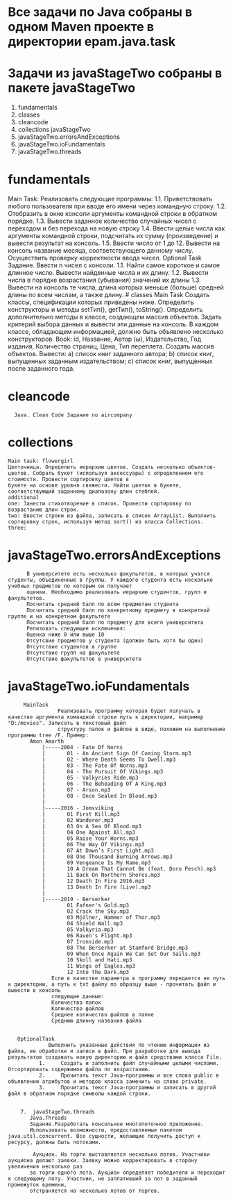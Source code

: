 # Все задачи по Java собраны в одном Maven проекте в директории epam.java.task
# Задачи из javaStageTwo собраны в пакете javaStageTwo
1. fundamentals
2. classes
3. cleancode
4. сollections
javaStageTwo
6. javaStageTwo.errorsAndExceptions
7. javaStageTwo.ioFundamentals
8. javaStageTwo.threads

# fundamentals
 Main Task: 
 Реализовать следующие программы:
    1.1. Приветствовать любого пользователя при вводе его имени через командную строку.
    1.2. Отобразить в окне консоли аргументы командной строки в обратном порядке.
    1.3. Вывести заданное количество случайных чисел с переходом и без перехода на новую строку
    1.4. Ввести целые числа как аргументы командной строки, подсчитать их сумму (произведение) и вывести результат на консоль.
    1.5. Ввести число от 1 до 12. Вывести на консоль название месяца, соответствующего данному числу. Осуществить проверку корректности ввода чисел.
  Optional Task Задание. Ввести n чисел с консоли.
    1.1. Найти самое короткое и самое длинное число. Вывести найденные числа и их длину.
    1.2. Вывести числа в порядке возрастания (убывания) значений их длины
    1.3. Вывести на консоль те числа, длина которых меньше (больше) средней длины по всем числам, а также длину. 
    # classes
        Main Task Создать классы, спецификации которых приведены ниже. Определить конструкторы и методы setТип(), getТип(), toString(). Определить дополнительно методы в классе,         создающем массив объектов. Задать критерий выбора данных и вывести эти данные на консоль. В каждом классе, обладающем информацией, должно быть объявлено несколько конструкторов.
      Book: id, Название, Автор (ы), Издательство, Год издания, Количество страниц, Цена, Тип переплета.
      Создать массив объектов. Вывести:
      a) список книг заданного автора;
      b)   список книг, выпущенных заданным издательством;
      c)   список книг, выпущенных после заданного года.       
# cleancode      
      Java. Clean Code Задание по aircompany
      
  # сollections
    Main task: flowergirl
    Цветочница. Определить иерархию цветов. Создать несколько объектов-цветов. Собрать букет (используя аксессуары) с определением его стоимости. Провести сортировку цветов в
    букете на основе уровня свежести. Найти цветок в букете, соответствующий заданному диапазону длин стеблей.
    additional
    one: Занести стихотворение в список. Провести сортировку по возрастанию длин строк.
    two: Ввести строки из файла, записать в список ArrayList. Выполнить сортировку строк, используя метод sort() из класса Collections.
    three: 
  # javaStageTwo.errorsAndExceptions
          В университете есть несколько факультетов, в которых учатся студенты, объединенные в группы. У каждого студента есть несколько учебных предметов по которым он получает
          оценки. Необходимо реализовать иерархию студентов, групп и факультетов.
          Посчитать средний балл по всем предметам студента
          Посчитать средний балл по конкретному предмету в конкретной группе и на конкретном факультете
          Посчитать средний балл по предмету для всего университета
          Релизовать следующие исключения:
          Оценка ниже 0 или выше 10
          Отсутсвие предметов у студента (должен быть хотя бы один)
          Отсутствие студентов в группе
          Отсутствие групп на факультете
          Отсутствие факультетов в университете
   # javaStageTwo.ioFundamentals
         MainTask
                    Реализовать программу которая будет получать в качестве аргумента командной строки путь к директории, например "D:/movies". Записать в текстовый файл
                    структуру папок и файлов в виде, похожем на выполнение программы tree /F. Пример:
           Amon Amarth
               |-----2004 - Fate Of Norns
               |       01 - An Ancient Sign Of Coming Storm.mp3
               |       02 - Where Death Seems To Dwell.mp3
               |       03 - The Fate Of Norns.mp3
               |       04 - The Pursuit Of Vikings.mp3
               |       05 - Valkyries Ride.mp3
               |       06 - The Beheading Of A King.mp3
               |       07 - Arson.mp3
               |       08 - Once Sealed In Blood.mp3
               |
               |-----2016 - Jomsviking
               |       01 First Kill.mp3
               |       02 Wanderer.mp3
               |       03 On A Sea Of Blood.mp3
               |       04 One Against All.mp3
               |       05 Raise Your Horns.mp3
               |       06 The Way Of Vikings.mp3
               |       07 At Dawn’s First Light.mp3
               |       08 One Thousand Burning Arrows.mp3
               |       09 Vengeance Is My Name.mp3
               |       10 A Dream That Cannot Be (feat. Doro Pesch).mp3
               |       11 Back On Northern Shores.mp3
               |       12 Death In Fire 2016.mp3
               |       13 Death In Fire (Live).mp3
               |
               |-----2019 - Berserker
                       01 Fafner's Gold.mp3
                       02 Crack the Sky.mp3
                       03 Mjölner, Hammer of Thor.mp3
                       04 Shield Wall.mp3
                       05 Valkyria.mp3
                       06 Raven's Flight.mp3
                       07 Ironside.mp3
                       08 The Berserker at Stamford Bridge.mp3
                       09 When Once Again We Can Set Our Sails.mp3
                       10 Skoll and Hati.mp3
                       11 Wings of Eagles.mp3
                       12 Into the Dark.mp3
                  Если в качестве параметра в программу передается не путь к директории, а путь к txt файлу по образцу выше - прочитать файл и вывести в консоль
                  следующие данные:
                  Количество папок
                  Количество файлов
                  Среднее количество файлов в папке
                  Среднюю длинну названия файла
                  
                  
       OptionalTask 
                 Выполнить указанные действия по чтению информации из файла, ее обработке и записи в файл. При разработке для вывода результатов создавать новую директорию и файл средствами класса File.                  
              1.     Создать и заполнить файл случайными целыми числами. Отсортировать содержимое файла по возрастанию.
              2.     Прочитать текст Java-программы и все слова public в объявлении атрибутов и методов класса заменить на слово private.
              3.     Прочитать текст Java-программы и записать в другой файл в обратном порядке символы каждой строки.


        7.  javaStageTwo.threads
           Java.Threads
           Задание.Разработать консольное многопоточное приложение.
           Использовать возможности, предоставляемые пакетом java.util.concurrent. Все сущности, желающие получить доступ к ресурсу, должны быть потоками.
           
            Аукцион. На торги выставляется несколько лотов. Участники аукциона делают заявки. Заявку можно корректировать в сторону увеличения несколько раз 
           за торги одного лота. Аукцион определяет победителя и переходит к следующему лоту. Участник, не заплативший за лот в заданный промежуток времени, 
           отстраняется на несколько лотов от торгов.

          

                  
                  
        
         
    


